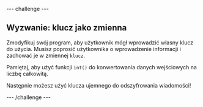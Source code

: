 --- challenge ---

## Wyzwanie: klucz jako zmienna

Zmodyfikuj swój program, aby użytkownik mógł wprowadzić własny klucz do użycia. Musisz poprosić użytkownika o wprowadzenie informacji i zachować je w zmiennej `klucz`.

Pamiętaj, aby użyć funkcji `int()` do konwertowania danych wejściowych na liczbę całkowitą.

Następnie możesz użyć klucza ujemnego do odszyfrowania wiadomości!

--- /challenge ---